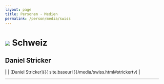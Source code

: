 ```yaml
---
layout: page
title: Personen - Medien
permalink: /person/media/swiss
---
```


# <img src="{{site.baseurl}}/assets/img/flaggen/ch.png"> Schweiz

## Daniel Stricker

| <i class="fa fa-forward" aria-hidden="true"></i> | [Daniel Stricker]({{ site.baseurl }}/media/swiss.html#strickertv) |

---
